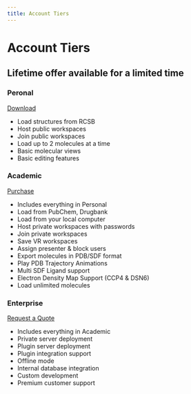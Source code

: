 ```yaml
---
title: Account Tiers
---
```


# Account Tiers

## Lifetime offer available for a limited time

### Peronal

[Download](https://home.nanome.ai/setup)
- Load structures from RCSB
- Host public workspaces
- Join public workspaces
- Load up to 2 molecules at a time
- Basic molecular views
- Basic editing features

### Academic

[Purchase](https://home.nanome.ai/purchase?plan=early-adopter-edu)
- Includes everything in Personal
- Load from PubChem, Drugbank
- Load from your local computer
- Host private workspaces with passwords
- Join private workspaces
- Save VR workspaces
- Assign presenter & block users
- Export molecules in PDB/SDF format
- Play PDB Trajectory Animations
- Multi SDF Ligand support
- Electron Density Map Support (CCP4 & DSN6)
- Load unlimited molecules

### Enterprise

[Request a Quote](https://home.nanome.ai/quote)
- Includes everything in Academic
- Private server deployment
- Plugin server deployment
- Plugin integration support
- Offline mode
- Internal database integration
- Custom development
- Premium customer support
